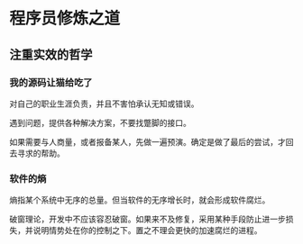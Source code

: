 # 程序员修炼之道

## 注重实效的哲学

### 我的源码让猫给吃了

对自己的职业生涯负责，并且不害怕承认无知或错误。

遇到问题，提供各种解决方案，不要找蹩脚的接口。

如果需要与人商量，或者报备某人，先做一遍预演。确定是做了最后的尝试，才回去寻求的帮助。

### 软件的熵

熵指某个系统中无序的总量。但当软件的无序增长时，就会形成软件腐烂。

破窗理论，开发中不应该容忍破窗。如果来不及修复，采用某种手段防止进一步损失，并说明情势处在你的控制之下。置之不理会更快的加速腐烂的进程。

